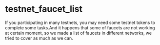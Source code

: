 # testnet_faucet_list
If you participating in many testnets, you may need some testnet tokens to complete some tasks.And it happens that some of faucets are not working at certain moment, so we made a list of faucets in different networks, we tried to cover as much as we can.
